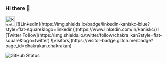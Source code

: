 ### Hi there 👋

<a href="https://dev.to/chakrakan">
  <img src="https://d2fltix0v2e0sb.cloudfront.net/dev-badge.svg" alt="Kanisk's DEV Profile" height="30" width="30">
</a>
[![LinkedIn](https://img.shields.io/badge/linkedin-kaniskc-blue?style=flat-square&logo=linkedin)](https://www.linkedin.com/in/kaniskc/)
![Twitter Follow](https://img.shields.io/twitter/follow/chakra_kan?style=flat-square&logo=twitter) ![visitors](https://visitor-badge.glitch.me/badge?page_id=chakrakan.chakrakan)

![GitHub Status](https://github-readme-stats.vercel.app/api?username=chakrakan&show_icons=true&theme=tokyonight)


<!--
**chakrakan/chakrakan** is a ✨ _special_ ✨ repository because its `README.md` (this file) appears on your GitHub profile.

Here are some ideas to get you started:

- 🔭 I’m currently working on ...
- 🌱 I’m currently learning ...
- 👯 I’m looking to collaborate on ...
- 🤔 I’m looking for help with ...
- 💬 Ask me about ...
- 📫 How to reach me: ...
- 😄 Pronouns: ...
- ⚡ Fun fact: ...
-->
